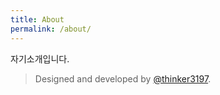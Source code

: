 ```yaml
---
title: About
permalink: /about/
---
```


<p class="heavy-title">자기소개입니다.</p>

>Designed and developed by [@thinker3197](https://github.com/thinker3197).
